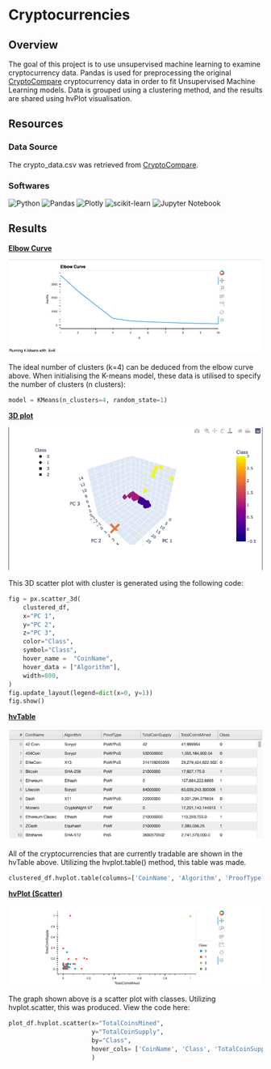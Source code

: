 # Cryptocurrencies

## Overview

The goal of this project is to use unsupervised machine learning to examine cryptocurrency data. Pandas is used for preprocessing the original [CryptoCompare](https://min-api.cryptocompare.com/data/all/coinlist) cryptocurrency data in order to fit Unsupervised Machine Learning models. Data is grouped using a clustering method, and the results are shared using hvPlot visualisation.

## Resources
### Data Source

The crypto_data.csv was retrieved from [CryptoCompare](https://min-api.cryptocompare.com/data/all/coinlist).

### Softwares

![Python](https://img.shields.io/badge/python-3670A0?style=for-the-badge&logo=python&logoColor=ffdd54)
![Pandas](https://img.shields.io/badge/pandas-%23150458.svg?style=for-the-badge&logo=pandas&logoColor=white)
![Plotly](https://img.shields.io/badge/Plotly-%233F4F75.svg?style=for-the-badge&logo=plotly&logoColor=white)
![scikit-learn](https://img.shields.io/badge/scikit--learn-%23F7931E.svg?style=for-the-badge&logo=scikit-learn&logoColor=white)
![Jupyter Notebook](https://img.shields.io/badge/jupyter-%23FA0F00.svg?style=for-the-badge&logo=jupyter&logoColor=white)

## Results

**[Elbow Curve](/Resources/Elbow_curve.png)**

![Elbow_curve](/Resources/Elbow_curve.png)

The ideal number of clusters (k=4) can be deduced from the elbow curve above. When initialising the K-means model, these data is utilised to specify the number of clusters (n clusters):

```python
model = KMeans(n_clusters=4, random_state=1)
```

**[3D plot](/Resources/3D_Scatter.png)**

![3D_plot](/Resources/3D_Scatter.png)

This 3D scatter plot with cluster is generated using the following code:

```python
fig = px.scatter_3d(
    clustered_df,
    x="PC 1",
    y="PC 2",
    z="PC 3",
    color="Class",
    symbol="Class",
    hover_name =  "CoinName",
    hover_data = ["Algorithm"],
    width=800,
)
fig.update_layout(legend=dict(x=0, y=1))
fig.show()
```

**[hvTable](/Resources/hvtable.png)**

![hvTable](/Resources/hvtable.png)

All of the cryptocurrencies that are currently tradable are shown in the hvTable above. Utilizing the hvplot.table() method, this table was made.

```python
clustered_df.hvplot.table(columns=['CoinName', 'Algorithm', 'ProofType', 'TotalCoinSupply', 'TotalCoinsMined', 'Class'], sortable=True, selectable=True)
```

**[hvPlot (Scatter)](/Resources/hvplot.png)**

![hvPlot (Scatter)](/Resources/hvplot.png)

The graph shown above is a scatter plot with classes. Utilizing hvplot.scatter, this was produced. View the code here:

```python
plot_df.hvplot.scatter(x="TotalCoinsMined",
                       y="TotalCoinSupply",
                       by="Class", 
                       hover_cols= ['CoinName', 'Class', 'TotalCoinSupply', 'TotalCoinsMined']
                       )
```